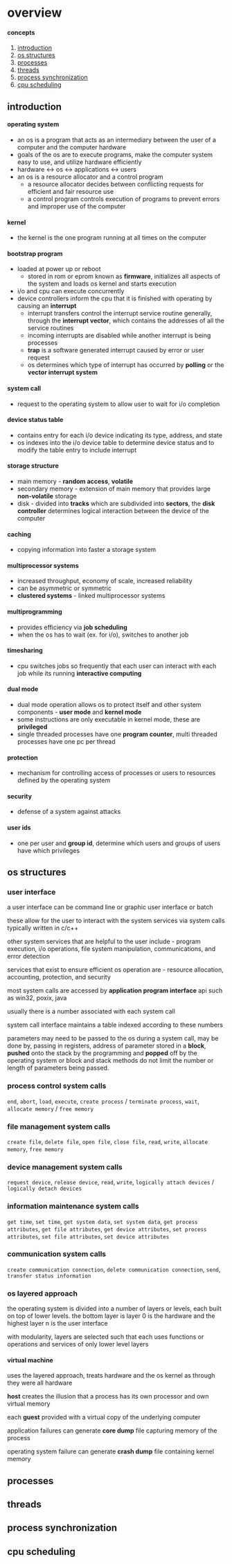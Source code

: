#  overview

####  concepts

1.  [introduction](#introduction)  
2.  [os structures](#os-structures)  
3.  [processes](#processes)  
4.  [threads](#threads)  
5.  [process synchronization](#process-synchronization)  
6.  [cpu scheduling](#cpu-scheduling)  

##  introduction

####  operating system

-  an os is a program that acts as an intermediary between the user of a computer and the computer hardware
-  goals of the os are to execute programs, make the computer system easy to use, and utilize hardware efficiently
-  hardware $\leftrightarrow$ os $\leftrightarrow$ applications $\leftrightarrow$ users
-  an os is a resource allocator and a control program
    +  a resource allocator decides between conflicting requests for efficient and fair resource use
    +  a control program controls execution of programs to prevent errors and improper use of the computer

####  kernel

-  the kernel is the one program running at all times on the computer

####  bootstrap program

-  loaded at power up or reboot
    +  stored in rom or eprom known as **firmware**, initializes all aspects of the system and loads os kernel and starts execution
-  i/o and cpu can execute concurrently
-  device controllers inform the cpu that it is finished with operating by causing an **interrupt**
    +  interrupt transfers control the interrupt service routine generally, through the **interrupt vector**, which contains the addresses of all the service routines
    +  incoming interrupts are disabled while another interrupt is being processes
    +  **trap** is a software generated interrupt caused by error or user request
    +  os determines which type of interrupt has occurred by **polling** or the **vector interrupt system**

####  system call

-  request to the operating system to allow user to wait for i/o completion

####  device status table

-  contains entry for each i/o device indicating its type, address, and state
-  os indexes into the i/o device table to determine device status and to modify the table entry to include interrupt

####  storage structure

-  main memory -  **random access**, **volatile**
-  secondary memory -  extension of main memory that provides large **non-volatile** storage
-  disk -  divided into **tracks** which are subdivided into **sectors**, the **disk controller** determines logical interaction between the device of the computer

####  caching

-  copying information into faster a storage system

####  multiprocessor systems

-  increased throughput, economy of scale, increased reliability
-  can be asymmetric or symmetric
-  **clustered systems** -  linked multiprocessor systems

####  multiprogramming

-  provides efficiency via **job scheduling**
-  when the os has to wait (ex. for i/o), switches to another job

####  timesharing

-  cpu switches jobs so frequently that each user can interact with each job while its running **interactive computing**

####  dual mode

-  dual mode operation allows os to protect itself and other system components -  **user mode** and **kernel mode**
-  some instructions are only executable in kernel mode, these are **privileged**
-  single threaded processes have one **program counter**, multi threaded processes have one pc per thread

####  protection

-  mechanism for controlling access of processes or users to resources defined by the operating system

####  security

-  defense of a system against attacks

####  user ids

-  one per user and **group id**, determine which users and groups of users have which privileges

##  os structures

###  user interface

a user interface can be command line or graphic user interface or batch

these allow for the user to interact with the system services via system calls typically written in c/c++

other system services that are helpful to the user include -  program execution, i/o operations, file system manipulation, communications, and error detection

services that exist to ensure efficient os operation are -  resource allocation, accounting, protection, and security

most system calls are accessed by **application program interface** api such as win32, poxix, java

usually there is a number associated with each system call

system call interface maintains a table indexed according to these numbers

parameters may need to be passed to the os during a system call, may be done by, passing in registers, address of parameter stored in a **block**, **pushed** onto the stack by the programming and **popped** off by the operating system or block and stack methods do not limit the number or length of parameters being passed.

###  process control system calls

`end`, `abort`, `load`, `execute`, `create process` / `terminate process`, `wait`, `allocate memory` / `free memory`

###  file management system calls

`create file`, `delete file`, `open file`, `close file`, `read`, `write`, `allocate memory`, `free memory`

###  device management system calls

`request device`, `release device`, `read`, `write`, `logically attach devices` / `logically detach devices`

###  information maintenance  system calls

`get time`, `set time`, `get system data`, `set system data`, `get process attributes`, `get file attributes`, `get device attributes`, `set process attributes`, `set file attributes`, `set device attributes`

###  communication system calls

`create communication connection`, `delete communication connection`, `send`, `transfer status information`

###  os layered approach

the operating system is divided into a number of layers or levels, each built on top of lower levels.  the bottom layer is layer 0 is the hardware and the highest layer n is the user interface

with modularity, layers are selected such that each uses functions or operations and services of only lower level layers

####  virtual machine

uses the layered approach, treats hardware and the os kernel as through they were all hardware

**host** creates the illusion that a process has its own processor and own virtual memory

each **guest** provided with a virtual copy of the underlying computer 

application failures can generate **core dump** file capturing memory of the process

operating system failure can generate **crash dump** file containing kernel memory

##  processes

##  threads

##  process synchronization

##  cpu scheduling

